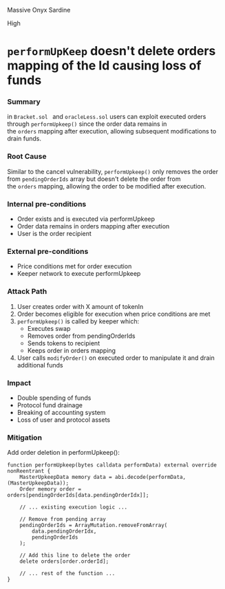 Massive Onyx Sardine

High

# `performUpKeep` doesn't delete orders mapping of the Id causing loss of funds

### Summary
in `Bracket.sol ` and `oracleLess.sol`
users can exploit executed orders through `performUpkeep()` since the order data remains in the `orders` mapping after execution, allowing subsequent modifications to drain funds.

### Root Cause

Similar to the cancel vulnerability, `performUpkeep()` only removes the order from `pendingOrderIds` array but doesn't delete the order from the `orders` mapping, allowing the order to be modified after execution.

### Internal pre-conditions

- Order exists and is executed via performUpkeep
- Order data remains in orders mapping after execution
- User is the order recipient

### External pre-conditions

- Price conditions met for order execution
- Keeper network to execute performUpkeep

### Attack Path

1. User creates order with X amount of tokenIn
2. Order becomes eligible for execution when price conditions are met
3. `performUpkeep()` is called by keeper which:
    - Executes swap
    - Removes order from pendingOrderIds
    - Sends tokens to recipient
    - Keeps order in orders mapping
4. User calls `modifyOrder()` on executed order to manipulate it and drain additional funds

### Impact

- Double spending of funds
- Protocol fund drainage
- Breaking of accounting system
- Loss of user and protocol assets

### Mitigation

Add order deletion in performUpkeep():

```solidity
function performUpkeep(bytes calldata performData) external override nonReentrant {
    MasterUpkeepData memory data = abi.decode(performData, (MasterUpkeepData));
    Order memory order = orders[pendingOrderIds[data.pendingOrderIdx]];
    
    // ... existing execution logic ...
    
    // Remove from pending array
    pendingOrderIds = ArrayMutation.removeFromArray(
        data.pendingOrderIdx,
        pendingOrderIds
    );
    
    // Add this line to delete the order
    delete orders[order.orderId];
    
    // ... rest of the function ...
}
```